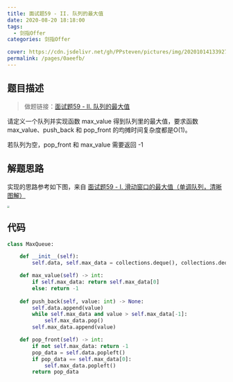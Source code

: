 ```yaml
---
title: 面试题59 - II. 队列的最大值
date: 2020-08-20 18:18:00
tags: 
  - 剑指Offer
categories: 剑指Offer

cover: https://cdn.jsdelivr.net/gh/PPsteven/pictures/img/20201014133927.png
permalink: /pages/0aeefb/
---
```


## 题目描述

> 做题链接：[面试题59 - II. 队列的最大值](https://leetcode-cn.com/problems/dui-lie-de-zui-da-zhi-lcof/)

请定义一个队列并实现函数 max_value 得到队列里的最大值，要求函数max_value、push_back 和 pop_front 的均摊时间复杂度都是O(1)。

若队列为空，pop_front 和 max_value 需要返回 -1

<!--more-->

## 解题思路

实现的思路参考如下图，来自 [面试题59 - I. 滑动窗口的最大值（单调队列，清晰图解）](https://leetcode-cn.com/problems/hua-dong-chuang-kou-de-zui-da-zhi-lcof/solution/mian-shi-ti-59-i-hua-dong-chuang-kou-de-zui-da-1-6/)

<img src="https://cdn.jsdelivr.net/gh/PPsteven/pictures/img/20200713151806.png" style="zoom:33%;" />

## 代码

```python
class MaxQueue:

    def __init__(self):
        self.data, self.max_data = collections.deque(), collections.deque()

    def max_value(self) -> int:
        if self.max_data: return self.max_data[0]
        else: return -1
        
    def push_back(self, value: int) -> None:
        self.data.append(value)
        while self.max_data and value > self.max_data[-1]: 
            self.max_data.pop()
        self.max_data.append(value)

    def pop_front(self) -> int:
        if not self.max_data: return -1
        pop_data = self.data.popleft()
        if pop_data == self.max_data[0]:
            self.max_data.popleft()
        return pop_data
```
